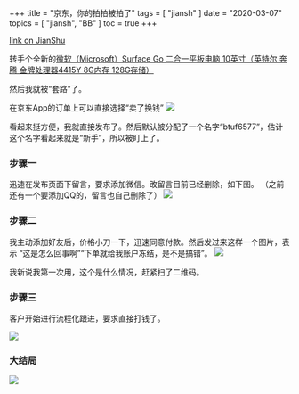 +++
title = "京东，你的拍拍被拍了"
tags = [
    "jiansh"
]
date = "2020-03-07"
topics = [
    "jiansh",
    "BB"
]
toc = true
+++



[link on JianShu](https://www.jianshu.com/p/c8ede2cdfd8f)

转手个全新的[微软（Microsoft）Surface Go 二合一平板电脑 10英寸（英特尔 奔腾 金牌处理器4415Y 8G内存 128G存储）](https://m.paipai.com/c2c/goodsDetail.html?itemid=6975357&shareIndex=1)

然后我就被“套路”了。 

在京东App的订单上可以直接选择“卖了换钱”
![](https://upload-images.jianshu.io/upload_images/3296949-48e11522d01a406a.png?imageMogr2/auto-orient/strip%7CimageView2/2/w/1240)

看起来挺方便，我就直接发布了。然后默认被分配了一个名字“btuf6577”，估计这个名字看起来就是“新手”，所以被盯上了。

### 步骤一

迅速在发布页面下留言，要求添加微信。改留言目前已经删除，如下图。
（之前还有一个要添加QQ的，留言也自己删除了）
![](https://upload-images.jianshu.io/upload_images/3296949-ee7a32c4a17959e1.png?imageMogr2/auto-orient/strip%7CimageView2/2/w/1240)

### 步骤二

我主动添加好友后，价格小刀一下，迅速同意付款。然后发过来这样一个图片，表示 “这是怎么回事啊”“下单就给我账户冻结，是不是搞错”。
![](https://upload-images.jianshu.io/upload_images/3296949-229d4bf71c3d5aef.png?imageMogr2/auto-orient/strip%7CimageView2/2/w/1240)

我新说我第一次用，这个是什么情况，赶紧扫了二维码。

### 步骤三

客户开始进行流程化跟进，要求直接打钱了。

![](https://upload-images.jianshu.io/upload_images/3296949-bd31712bc72c2461.png?imageMogr2/auto-orient/strip%7CimageView2/2/w/1240)

### 大结局

![](https://upload-images.jianshu.io/upload_images/3296949-ba90ed9bd5b19b5d.jpeg?imageMogr2/auto-orient/strip%7CimageView2/2/w/1240)



